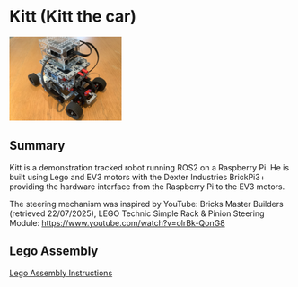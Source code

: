 # Kitt (Kitt the car)

<img src=./images/final_assembly/step_11.jpg width=200>

## Summary

Kitt is a demonstration tracked robot running ROS2 on a Raspberry Pi. He is built using Lego and EV3 motors with the Dexter Industries BrickPi3+ providing the hardware interface from the Raspberry Pi to the EV3 motors.


The steering mechanism was inspired by YouTube: Bricks Master Builders (retrieved 22/07/2025), LEGO Technic Simple Rack & Pinion Steering Module: https://www.youtube.com/watch?v=olrBk-QonG8


## Lego Assembly


[Lego Assembly Instructions](./lego_assembly/README.md)

